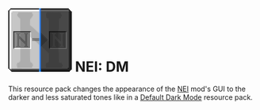# ![logo](https://github.com/Kostya0Sim/NEI-DM/blob/main/pack.png) NEI: DM
This resource pack changes the appearance of the [NEI](https://www.curseforge.com/minecraft/mc-mods/notenoughitems) mod's GUI to the darker and less saturated tones like in a [Default Dark Mode](https://www.curseforge.com/minecraft/texture-packs/default-dark-mode) resource pack.
